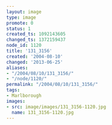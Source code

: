 ```yaml
---
layout: image
type: image
promote: 0
status: 1
created_ts: 1092143605
changed_ts: 1372159437
node_id: 1120
title: '131_3156'
created: '2004-08-10'
changed: '2013-06-25'
aliases:
- "/2004/08/10/131_3156/"
- "/node/1120/"
permalink: "/2004/08/10/131_3156/"
tags:
- Marlborough
images:
- src: image/images/131_3156-1120.jpg
  name: 131_3156-1120.jpg
---
```


